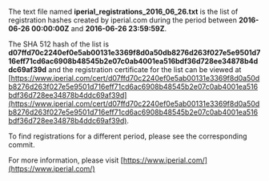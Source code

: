 The text file named **iperial_registrations_2016_06_26.txt** is the list of registration hashes created by iperial.com during the period between **2016-06-26 00:00:00Z** and **2016-06-26 23:59:59Z**.

The SHA 512 hash of the list is **d07ffd70c2240ef0e5ab00131e3369f8d0a50db8276d263f027e5e9501d716eff71cd6ac6908b48545b2e07c0ab4001ea516bdf36d728ee34878b4ddc69af39d** and the registration certificate for the list can be viewed at [https://www.iperial.com/cert/d07ffd70c2240ef0e5ab00131e3369f8d0a50db8276d263f027e5e9501d716eff71cd6ac6908b48545b2e07c0ab4001ea516bdf36d728ee34878b4ddc69af39d](https://www.iperial.com/cert/d07ffd70c2240ef0e5ab00131e3369f8d0a50db8276d263f027e5e9501d716eff71cd6ac6908b48545b2e07c0ab4001ea516bdf36d728ee34878b4ddc69af39d).

To find registrations for a different period, please see the corresponding commit.

For more information, please visit [https://www.iperial.com/](https://www.iperial.com/)
